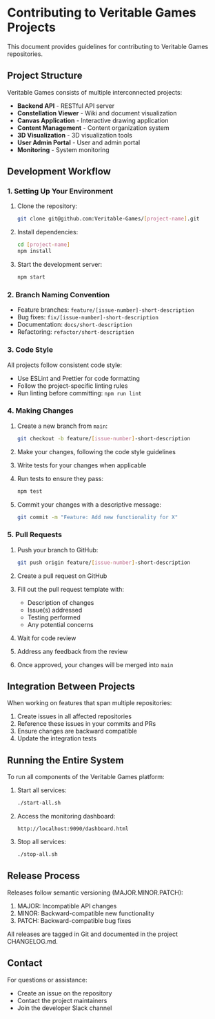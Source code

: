 # Contributing to Veritable Games Projects

This document provides guidelines for contributing to Veritable Games repositories.

## Project Structure

Veritable Games consists of multiple interconnected projects:

- **Backend API** - RESTful API server
- **Constellation Viewer** - Wiki and document visualization
- **Canvas Application** - Interactive drawing application
- **Content Management** - Content organization system
- **3D Visualization** - 3D visualization tools
- **User Admin Portal** - User and admin portal
- **Monitoring** - System monitoring

## Development Workflow

### 1. Setting Up Your Environment

1. Clone the repository:
   ```bash
   git clone git@github.com:Veritable-Games/[project-name].git
   ```

2. Install dependencies:
   ```bash
   cd [project-name]
   npm install
   ```

3. Start the development server:
   ```bash
   npm start
   ```

### 2. Branch Naming Convention

- Feature branches: `feature/[issue-number]-short-description`
- Bug fixes: `fix/[issue-number]-short-description`
- Documentation: `docs/short-description`
- Refactoring: `refactor/short-description`

### 3. Code Style

All projects follow consistent code style:

- Use ESLint and Prettier for code formatting
- Follow the project-specific linting rules
- Run linting before committing: `npm run lint`

### 4. Making Changes

1. Create a new branch from `main`:
   ```bash
   git checkout -b feature/[issue-number]-short-description
   ```

2. Make your changes, following the code style guidelines

3. Write tests for your changes when applicable

4. Run tests to ensure they pass:
   ```bash
   npm test
   ```

5. Commit your changes with a descriptive message:
   ```bash
   git commit -m "Feature: Add new functionality for X"
   ```

### 5. Pull Requests

1. Push your branch to GitHub:
   ```bash
   git push origin feature/[issue-number]-short-description
   ```

2. Create a pull request on GitHub

3. Fill out the pull request template with:
   - Description of changes
   - Issue(s) addressed
   - Testing performed
   - Any potential concerns

4. Wait for code review

5. Address any feedback from the review

6. Once approved, your changes will be merged into `main`

## Integration Between Projects

When working on features that span multiple repositories:

1. Create issues in all affected repositories
2. Reference these issues in your commits and PRs
3. Ensure changes are backward compatible 
4. Update the integration tests

## Running the Entire System

To run all components of the Veritable Games platform:

1. Start all services:
   ```bash
   ./start-all.sh
   ```

2. Access the monitoring dashboard:
   ```
   http://localhost:9090/dashboard.html
   ```

3. Stop all services:
   ```bash
   ./stop-all.sh
   ```

## Release Process

Releases follow semantic versioning (MAJOR.MINOR.PATCH):

1. MAJOR: Incompatible API changes
2. MINOR: Backward-compatible new functionality
3. PATCH: Backward-compatible bug fixes

All releases are tagged in Git and documented in the project CHANGELOG.md.

## Contact

For questions or assistance:

- Create an issue on the repository
- Contact the project maintainers
- Join the developer Slack channel